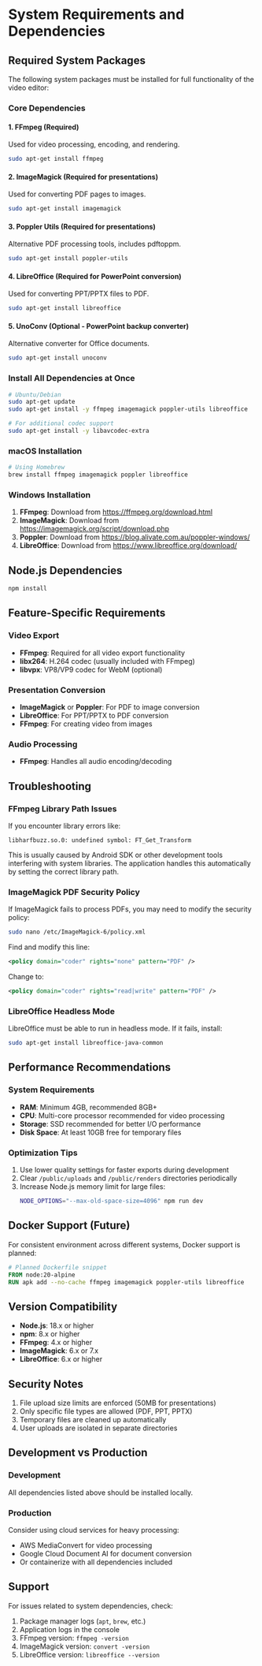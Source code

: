 # System Requirements and Dependencies

## Required System Packages

The following system packages must be installed for full functionality of the video editor:

### Core Dependencies

#### 1. FFmpeg (Required)
Used for video processing, encoding, and rendering.
```bash
sudo apt-get install ffmpeg
```

#### 2. ImageMagick (Required for presentations)
Used for converting PDF pages to images.
```bash
sudo apt-get install imagemagick
```

#### 3. Poppler Utils (Required for presentations)
Alternative PDF processing tools, includes pdftoppm.
```bash
sudo apt-get install poppler-utils
```

#### 4. LibreOffice (Required for PowerPoint conversion)
Used for converting PPT/PPTX files to PDF.
```bash
sudo apt-get install libreoffice
```

#### 5. UnoConv (Optional - PowerPoint backup converter)
Alternative converter for Office documents.
```bash
sudo apt-get install unoconv
```

### Install All Dependencies at Once

```bash
# Ubuntu/Debian
sudo apt-get update
sudo apt-get install -y ffmpeg imagemagick poppler-utils libreoffice

# For additional codec support
sudo apt-get install -y libavcodec-extra
```

### macOS Installation

```bash
# Using Homebrew
brew install ffmpeg imagemagick poppler libreoffice
```

### Windows Installation

1. **FFmpeg**: Download from https://ffmpeg.org/download.html
2. **ImageMagick**: Download from https://imagemagick.org/script/download.php
3. **Poppler**: Download from https://blog.alivate.com.au/poppler-windows/
4. **LibreOffice**: Download from https://www.libreoffice.org/download/

## Node.js Dependencies

```bash
npm install
```

## Feature-Specific Requirements

### Video Export
- **FFmpeg**: Required for all video export functionality
- **libx264**: H.264 codec (usually included with FFmpeg)
- **libvpx**: VP8/VP9 codec for WebM (optional)

### Presentation Conversion
- **ImageMagick** or **Poppler**: For PDF to image conversion
- **LibreOffice**: For PPT/PPTX to PDF conversion
- **FFmpeg**: For creating video from images

### Audio Processing
- **FFmpeg**: Handles all audio encoding/decoding

## Troubleshooting

### FFmpeg Library Path Issues

If you encounter library errors like:
```
libharfbuzz.so.0: undefined symbol: FT_Get_Transform
```

This is usually caused by Android SDK or other development tools interfering with system libraries. The application handles this automatically by setting the correct library path.

### ImageMagick PDF Security Policy

If ImageMagick fails to process PDFs, you may need to modify the security policy:

```bash
sudo nano /etc/ImageMagick-6/policy.xml
```

Find and modify this line:
```xml
<policy domain="coder" rights="none" pattern="PDF" />
```
Change to:
```xml
<policy domain="coder" rights="read|write" pattern="PDF" />
```

### LibreOffice Headless Mode

LibreOffice must be able to run in headless mode. If it fails, install:
```bash
sudo apt-get install libreoffice-java-common
```

## Performance Recommendations

### System Requirements
- **RAM**: Minimum 4GB, recommended 8GB+
- **CPU**: Multi-core processor recommended for video processing
- **Storage**: SSD recommended for better I/O performance
- **Disk Space**: At least 10GB free for temporary files

### Optimization Tips
1. Use lower quality settings for faster exports during development
2. Clear `/public/uploads` and `/public/renders` directories periodically
3. Increase Node.js memory limit for large files:
   ```bash
   NODE_OPTIONS="--max-old-space-size=4096" npm run dev
   ```

## Docker Support (Future)

For consistent environment across different systems, Docker support is planned:

```dockerfile
# Planned Dockerfile snippet
FROM node:20-alpine
RUN apk add --no-cache ffmpeg imagemagick poppler-utils libreoffice
```

## Version Compatibility

- **Node.js**: 18.x or higher
- **npm**: 8.x or higher
- **FFmpeg**: 4.x or higher
- **ImageMagick**: 6.x or 7.x
- **LibreOffice**: 6.x or higher

## Security Notes

1. File upload size limits are enforced (50MB for presentations)
2. Only specific file types are allowed (PDF, PPT, PPTX)
3. Temporary files are cleaned up automatically
4. User uploads are isolated in separate directories

## Development vs Production

### Development
All dependencies listed above should be installed locally.

### Production
Consider using cloud services for heavy processing:
- AWS MediaConvert for video processing
- Google Cloud Document AI for document conversion
- Or containerize with all dependencies included

## Support

For issues related to system dependencies, check:
1. Package manager logs (`apt`, `brew`, etc.)
2. Application logs in the console
3. FFmpeg version: `ffmpeg -version`
4. ImageMagick version: `convert -version`
5. LibreOffice version: `libreoffice --version`